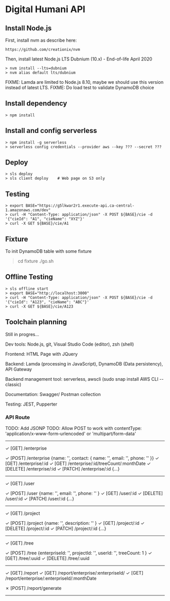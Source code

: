 # Digital Humani API

## Install Node.js

First, install nvm as describe here:

    https://github.com/creationix/nvm

Then, install latest Node.js LTS Dubnium (10.x) - End-of-life April 2020

    > nvm install --lts=dubnium
    > nvm alias default lts/dubnium

FIXME: Lamda are limited to Node.js 8.10, maybe we should use this version instead of latest LTS.
FIXME: Do load test to validate DynamoDB choice

## Install dependency

    > npm install

## Install and config serverless

    > npm install -g serverless
    > serverless config credentials --provider aws --key ??? --secret ???

## Deploy

    > sls deploy
    > sls client deploy    # Web page on S3 only

## Testing

    > export BASE="https://g5lkwar2r1.execute-api.ca-central-1.amazonaws.com/dev"
    > curl -H "Content-Type: application/json" -X POST ${BASE}/cie -d '{"cieId": "A1", "cieName": "XYZ"}'
    > curl -X GET ${BASE}/cie/A1

## Fixture

   To init DynamoDB table with some fixture

   > cd fixture
   > ./go.sh

## Offline Testing

    > sls offline start
    > export BASE="http://localhost:3000"
    > curl -H "Content-Type: application/json" -X POST ${BASE}/cie -d '{"cieId": "A123", "cieName": "ABC"}'
    > curl -X GET ${BASE}/cie/A123

## Toolchain planning

Still in progres...

Dev tools: Node.js, git, Visual Studio Code (editor), zsh (shell)

Frontend: HTML Page with JQuery

Backend: Lamda (processing in JavaScript), DynamoDB (Data persistency), API Gateway

Backend management tool: serverless, awscli (sudo snap install AWS CLI --classic)

Documentation: Swagger/ Postman collection

Testing: JEST, Pupperter

### API Route

TODO: Add JSONP
TODO: Allow POST to work with contentType: 'application/x-www-form-urlencoded' or 'multipart/form-data'

-----

✓ [GET] /enterprise

✓ [POST] /enterprise {name: '', contact: { name: '', email: '', phone: '' }}
✓ [GET] /enterprise/:id
✓ [GET] /enterprise/:id/treeCount/:monthDate
✓ [DELETE] /enterprise/:id
✓ [PATCH] /enterprise/:id {...}

-----

✓ [GET] /user

✓ [POST] /user {name: '', email: '', phone: '' }
✓ [GET] /user/:id
✓ [DELETE] /user/:id
✓ [PATCH] /user/:id {...}

-----

✓ [GET] /project

✓ [POST] /project {name: '', description: '' }
✓ [GET] /project/:id
✓ [DELETE] /project/:id
✓ [PATCH] /project/:id {...}

-----

✓ [GET] /tree

✓ [POST] /tree {enterpriseId: '', projectId: '', userId: '', treeCount: 1 }
✓ [GET] /tree/:uuid
✓ [DELETE] /tree/:uuid

-----

✓ [GET] /report
✓ [GET] /report/enterprise/:enterpriseId/
✓ [GET] /report/enterprise/:enterpriseId/:monthDate

✗ [POST] /report/generate

-----
